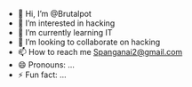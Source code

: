 - 👋 Hi, I’m @Brutalpot
- 👀 I’m interested in hacking
- 🌱 I’m currently learning IT
- 💞️ I’m looking to collaborate on hacking
- 📫 How to reach me Spanganai2@gmail.com 
- 😄 Pronouns: ...
- ⚡ Fun fact: ...

<!---
Brutalpot/Brutalpot is a ✨ special ✨ repository because its `README.md` (this file) appears on your GitHub profile.
You can click the Preview link to take a look at your changes.
--->
